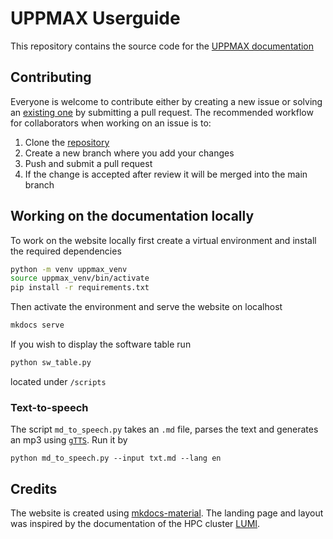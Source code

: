 # UPPMAX Userguide

This repository contains the source code for the [UPPMAX
documentation](https://uppmax.github.io/UPPMAX-userguide/)

## Contributing

Everyone is welcome to contribute either by creating a new issue or solving an
[existing one](https://github.com/UPPMAX/UPPMAX-userguide/issues) by submitting
a pull request. The recommended workflow for collaborators when working on an
issue is to:

1. Clone the [repository](https://github.com/UPPMAX/UPPMAX-userguide/issues)
2. Create a new branch where you add your changes
3. Push and submit a pull request
4. If the change is accepted after review it will be merged into the main
   branch

## Working on the documentation locally

To work on the website locally first create a virtual environment and install
the required dependencies

``` bash
python -m venv uppmax_venv
source uppmax_venv/bin/activate
pip install -r requirements.txt
```

Then activate the environment and serve the website on localhost

``` bash
mkdocs serve
```

If you wish to display the software table run

``` bash
python sw_table.py
```

located under `/scripts`

### Text-to-speech

The script `md_to_speech.py` takes an `.md` file, parses the text and generates
an mp3 using [`gTTS`](https://gtts.readthedocs.io/en/latest/). Run it by

```
python md_to_speech.py --input txt.md --lang en
```

## Credits

The website is created using
[mkdocs-material](https://squidfunk.github.io/mkdocs-material). The landing
page and layout was inspired by the documentation of the HPC cluster
[LUMI](https://docs.lumi-supercomputer.eu/). 
